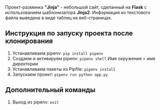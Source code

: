 Проект-разминка **"Jinja"** - небольшой сайт, сделанный на **Flask** с использованием шаблонизатора **Jinja2**. Информация из текстового файла выведена в виде таблиц на веб-страницах. 

## Инструкция по запуску проекта после клонирования

1. Устанавливаем pipenv: `pip install pipenv`
2. Создаем и активируем pipenv: `pipenv shell`
Имя окружения = имя директории
3. Устанавливаем пакеты из Pipfile: `pipenv install`
4. Запускаем проект: `pipenv run python app.py`

## Дополнительный команды 

1. Выход из pipenv: `exit`


